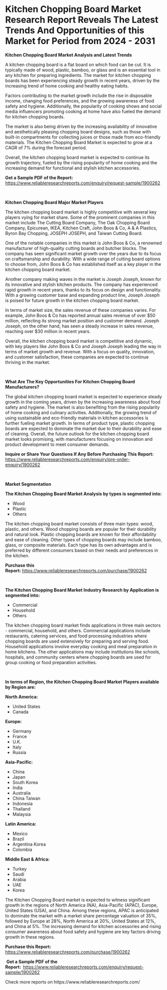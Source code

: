 <p><h1>Kitchen Chopping Board Market Research Report Reveals The Latest Trends And Opportunities of this Market for Period from 2024 - 2031</h1></p><p><strong>Kitchen Chopping Board Market Analysis and Latest Trends</strong></p>
<p><p>A kitchen chopping board is a flat board on which food can be cut. It is typically made of wood, plastic, bamboo, or glass and is an essential tool in any kitchen for preparing ingredients. The market for kitchen chopping boards has been experiencing steady growth in recent years, driven by the increasing trend of home cooking and healthy eating habits.</p><p>Factors contributing to the market growth include the rise in disposable income, changing food preferences, and the growing awareness of food safety and hygiene. Additionally, the popularity of cooking shows and social media influencers promoting cooking at home have also fueled the demand for kitchen chopping boards.</p><p>The market is also being driven by the increasing availability of innovative and aesthetically pleasing chopping board designs, such as those with built-in compartments for collecting juices or those made from eco-friendly materials. The Kitchen Chopping Board Market is expected to grow at a CAGR of 7% during the forecast period.</p><p>Overall, the kitchen chopping board market is expected to continue its growth trajectory, fueled by the rising popularity of home cooking and the increasing demand for functional and stylish kitchen accessories.</p></p>
<p><strong>Get a Sample PDF of the Report:&nbsp;</strong> <a href="https://www.reliableresearchreports.com/enquiry/request-sample/1900262">https://www.reliableresearchreports.com/enquiry/request-sample/1900262</a></p>
<p>&nbsp;</p>
<p><strong>Kitchen Chopping Board Major Market Players</strong></p>
<p><p>The kitchen chopping board market is highly competitive with several key players vying for market share. Some of the prominent companies in this market include The Cutting Board Company, The Oak Chopping Board Company, Epicurean, IKEA, Kitchen Craft, John Boos & Co, A & A Plastics, Byron Bay Chopping, JOSEPH JOSEPH, and Taiwan Cutting Board.</p><p>One of the notable companies in this market is John Boos & Co, a renowned manufacturer of high-quality cutting boards and butcher blocks. The company has seen significant market growth over the years due to its focus on craftsmanship and durability. With a wide range of cutting board options to choose from, John Boos & Co has established itself as a key player in the kitchen chopping board market.</p><p>Another company making waves in the market is Joseph Joseph, known for its innovative and stylish kitchen products. The company has experienced rapid growth in recent years, thanks to its focus on design and functionality. With a growing customer base and expanding product line, Joseph Joseph is poised for future growth in the kitchen chopping board market.</p><p>In terms of market size, the sales revenue of these companies varies. For example, John Boos & Co has reported annual sales revenue of over $50 million, reflecting its strong market position and customer demand. Joseph Joseph, on the other hand, has seen a steady increase in sales revenue, reaching over $30 million in recent years.</p><p>Overall, the kitchen chopping board market is competitive and dynamic, with key players like John Boos & Co and Joseph Joseph leading the way in terms of market growth and revenue. With a focus on quality, innovation, and customer satisfaction, these companies are expected to continue thriving in the market.</p></p>
<p>&nbsp;</p>
<p><strong>What Are The Key Opportunities For Kitchen Chopping Board Manufacturers?</strong></p>
<p><p>The global kitchen chopping board market is expected to experience steady growth in the coming years, driven by the increasing awareness about food safety and hygiene. The market is also benefiting from the rising popularity of home cooking and culinary activities. Additionally, the growing trend of using sustainable and eco-friendly materials in kitchen accessories is further fueling market growth. In terms of product type, plastic chopping boards are expected to dominate the market due to their durability and ease of cleaning. Overall, the future outlook for the kitchen chopping board market looks promising, with manufacturers focusing on innovation and product development to meet consumer demands.</p></p>
<p><strong>Inquire or Share Your Questions If Any Before Purchasing This Report:</strong> <a href="https://www.reliableresearchreports.com/enquiry/pre-order-enquiry/1900262">https://www.reliableresearchreports.com/enquiry/pre-order-enquiry/1900262</a></p>
<p>&nbsp;</p>
<p><strong>Market Segmentation</strong></p>
<p><strong>The Kitchen Chopping Board Market Analysis by types is segmented into:</strong></p>
<p><ul><li>Wood</li><li>Plastic</li><li>Others</li></ul></p>
<p><p>The kitchen chopping board market consists of three main types: wood, plastic, and others. Wood chopping boards are popular for their durability and natural look. Plastic chopping boards are known for their affordability and ease of cleaning. Other types of chopping boards may include bamboo, glass, or composite materials. Each type has its own advantages and is preferred by different consumers based on their needs and preferences in the kitchen.</p></p>
<p><strong>Purchase this Report:&nbsp;</strong><a href="https://www.reliableresearchreports.com/purchase/1900262">https://www.reliableresearchreports.com/purchase/1900262</a></p>
<p>&nbsp;</p>
<p><strong>The Kitchen Chopping Board Market Industry Research by Application is segmented into:</strong></p>
<p><ul><li>Commercial</li><li>Household</li><li>Others</li></ul></p>
<p><p>The kitchen chopping board market finds applications in three main sectors - commercial, household, and others. Commercial applications include restaurants, catering services, and food processing industries where chopping boards are used extensively for preparing and serving food. Household applications involve everyday cooking and meal preparation in home kitchens. The other applications may include institutions like schools, hospitals, and community centers where chopping boards are used for group cooking or food preparation activities.</p></p>
<p>&nbsp;</p>
<p><strong>In terms of Region, the Kitchen Chopping Board Market Players available by Region are:</strong></p>
<p>
    <p> <strong> North America: </strong>
        <ul>
            <li>United States</li>
            <li>Canada</li>
        </ul>
        </p> 
    <p> <strong> Europe: </strong>
        <ul>
            <li>Germany</li>
            <li>France</li>
            <li>U.K.</li>
            <li>Italy</li>
            <li>Russia</li>
        </ul>
        </p> 
    <p> <strong> Asia-Pacific: </strong>
        <ul>
            <li>China</li>
            <li>Japan</li>
            <li>South Korea</li>
            <li>India</li>
            <li>Australia</li>
            <li>China Taiwan</li>
            <li>Indonesia</li>
            <li>Thailand</li>
            <li>Malaysia</li>
        </ul>
        </p> 
    <p> <strong> Latin America: </strong>
        <ul>
            <li>Mexico</li>
            <li>Brazil</li>
            <li>Argentina Korea</li>
            <li>Colombia</li>
        </ul>
        </p> 
    <p> <strong> Middle East & Africa: </strong>
        <ul>
            <li>Turkey</li>
            <li>Saudi</li>
            <li>Arabia</li>
            <li>UAE</li>
            <li>Korea</li>
        </ul>
    </p>
    </p>
<p><p>The Kitchen Chopping Board market is expected to witness significant growth in the regions of North America (NA), Asia-Pacific (APAC), Europe, United States (USA), and China. Among these regions, APAC is anticipated to dominate the market with a market share percentage valuation of 35%, followed by Europe at 28%, North America at 20%, United States at 12%, and China at 5%. The increasing demand for kitchen accessories and rising consumer awareness about food safety and hygiene are key factors driving growth in these regions.</p></p>
<p><strong>Purchase this Report: </strong><a href="https://www.reliableresearchreports.com/purchase/1900262">https://www.reliableresearchreports.com/purchase/1900262</a></p>
<p>&nbsp;<strong>Get a Sample PDF of the Report:&nbsp;&nbsp;</strong><a href="https://www.reliableresearchreports.com/enquiry/request-sample/1900262">https://www.reliableresearchreports.com/enquiry/request-sample/1900262</a></p>
<p><strong></strong></p>
<p>Check more reports on https://www.reliableresearchreports.com/</p>